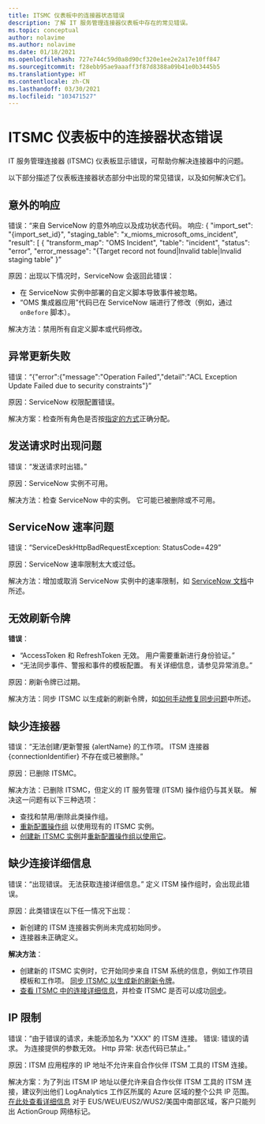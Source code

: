 ```yaml
---
title: ITSMC 仪表板中的连接器状态错误
description: 了解 IT 服务管理连接器仪表板中存在的常见错误。
ms.topic: conceptual
author: nolavime
ms.author: nolavime
ms.date: 01/18/2021
ms.openlocfilehash: 727e744c59d0a8d90cf320e1ee2e2a17e10ff847
ms.sourcegitcommit: f28ebb95ae9aaaff3f87d8388a09b41e0b3445b5
ms.translationtype: HT
ms.contentlocale: zh-CN
ms.lasthandoff: 03/30/2021
ms.locfileid: "103471527"
---
```

# <a name="connector-status-errors-in-the-itsmc-dashboard"></a>ITSMC 仪表板中的连接器状态错误

IT 服务管理连接器 (ITSMC) 仪表板显示错误，可帮助你解决连接器中的问题。

以下部分描述了仪表板连接器状态部分中出现的常见错误，以及如何解决它们。

## <a name="unexpected-response"></a>意外的响应

错误：“来自 ServiceNow 的意外响应以及成功状态代码。 响应: { "import_set": "{import_set_id}", "staging_table": "x_mioms_microsoft_oms_incident", "result": [ { "transform_map": "OMS Incident", "table": "incident", "status": "error", "error_message": "{Target record not found|Invalid table|Invalid staging table" }”

原因：出现以下情况时，ServiceNow 会返回此错误：

* 在 ServiceNow 实例中部署的自定义脚本导致事件被忽略。
* “OMS 集成器应用”代码已在 ServiceNow 端进行了修改（例如，通过 `onBefore` 脚本）。

解决方法：禁用所有自定义脚本或代码修改。

## <a name="exception-update-failure"></a>异常更新失败

错误：“{"error":{"message":"Operation Failed","detail":"ACL Exception Update Failed due to security constraints"}”

原因：ServiceNow 权限配置错误。

解决方案：检查所有角色是否按[指定的方式](itsmc-connections-servicenow.md#install-the-user-app-and-create-the-user-role)正确分配。

## <a name="problem-sending-a-request"></a>发送请求时出现问题

错误：“发送请求时出错。”

原因：ServiceNow 实例不可用。

解决方法：检查 ServiceNow 中的实例。 它可能已被删除或不可用。

## <a name="servicenow-rate-problem"></a>ServiceNow 速率问题

错误：“ServiceDeskHttpBadRequestException: StatusCode=429”

原因：ServiceNow 速率限制太大或过低。

解决方法：增加或取消 ServiceNow 实例中的速率限制，如 [ServiceNow 文档](https://docs.servicenow.com/bundle/london-application-development/page/integrate/inbound-rest/task/investigate-rate-limit-violations.html)中所述。

## <a name="invalid-refresh-token"></a>无效刷新令牌

**错误**： 
  * “AccessToken 和 RefreshToken 无效。 用户需要重新进行身份验证。”
  * “无法同步事件、警报和事件的模板配置。 有关详细信息，请参见异常消息。”

原因：刷新令牌已过期。

解决方法：同步 ITSMC 以生成新的刷新令牌，如[如何手动修复同步问题](./itsmc-resync-servicenow.md)中所述。

## <a name="missing-connector"></a>缺少连接器

错误：“无法创建/更新警报 {alertName} 的工作项。 ITSM 连接器 {connectionIdentifier} 不存在或已被删除。”

原因：已删除 ITSMC。

解决方法：已删除 ITSMC，但定义的 IT 服务管理 (ITSM) 操作组仍与其关联。 解决这一问题有以下三种选项：

* 查找和禁用/删除此类操作组。
* [重新配置操作组](./itsmc-definition.md#create-itsm-work-items-from-azure-alerts) 以使用现有的 ITSMC 实例。
* [创建新 ITSMC 实例](./itsmc-definition.md#create-an-itsm-connection)并[重新配置操作组以使用它](itsmc-definition.md#create-itsm-work-items-from-azure-alerts)。

## <a name="lack-of-connection-details"></a>缺少连接详细信息

错误：“出现错误。 无法获取连接详细信息。” 定义 ITSM 操作组时，会出现此错误。

原因：此类错误在以下任一情况下出现：

* 新创建的 ITSM 连接器实例尚未完成初始同步。
* 连接器未正确定义。

**解决方法**： 

* 创建新的 ITSMC 实例时，它开始同步来自 ITSM 系统的信息，例如工作项目模板和工作项。 [同步 ITSMC 以生成新的刷新令牌](./itsmc-resync-servicenow.md)。
* [查看 ITSMC 中的连接详细信息](./itsmc-connections-servicenow.md#create-a-connection)，并检查 ITSMC 是否可以成功[同步](./itsmc-resync-servicenow.md)。


## <a name="ip-restrictions"></a>IP 限制
错误：“由于错误的请求，未能添加名为 "XXX" 的 ITSM 连接。 错误: 错误的请求。 为连接提供的参数无效。 Http 异常: 状态代码已禁止。”

原因：ITSM 应用程序的 IP 地址不允许来自合作伙伴 ITSM 工具的 ITSM 连接。

解决方案：为了列出 ITSM IP 地址以便允许来自合作伙伴 ITSM 工具的 ITSM 连接，建议列出他们 LogAnalytics 工作区所属的 Azure 区域的整个公共 IP 范围。 [在此处查看详细信息](https://www.microsoft.com/download/details.aspx?id=56519) 对于 EUS/WEU/EUS2/WUS2/美国中南部区域，客户只能列出 ActionGroup 网络标记。
